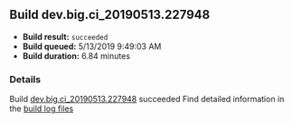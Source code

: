 ## Build dev.big.ci_20190513.227948
- **Build result:** `succeeded`
- **Build queued:** 5/13/2019 9:49:03 AM
- **Build duration:** 6.84 minutes
### Details
Build [dev.big.ci_20190513.227948](https://winappstudio.visualstudio.com/web/build.aspx?pcguid=a4ef43be-68ce-4195-a619-079b4d9834c2&builduri=vstfs%3a%2f%2f%2fBuild%2fBuild%2f27948) succeeded
Find detailed information in the [build log files](https://uwpctdiags.blob.core.windows.net/buildlogs/dev.big.ci_20190513.227948_logs.zip)
